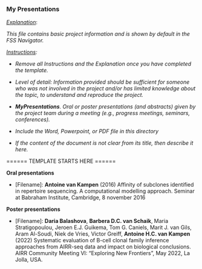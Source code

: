 ### My Presentations



<u>*Explanation*</u>:

*This file contains basic project information and is shown by default in the FSS Navigator.*



*<u>Instructions</u>:* 

* *Remove all Instructions and the Explanation once you have completed the template.*

* *Level of detail: Information provided should be sufficient for someone who was not involved in the project and/or has limited knowledge about the topic,  to understand and reproduce the project.* 

  

* ***MyPresentations**. Oral or poster presentations (and abstracts)  given by the project team during a meeting (e.g., progress meetings,  seminars, conferences).*

* *Include the Word, Powerpoint, or PDF file in this directory*

* *If the content of the document is not clear from its title, then describe it here.*

  

====== TEMPLATE STARTS HERE ======

**Oral presentations**

* \[Filename\]: **Antoine van Kampen** (2016) Affinity of subclones identified in repertoire sequencing. A computational modelling approach. Seminar at Babraham Institute, Cambridge, 8 november 2016 



**Poster presentations**

* \[Filename\]: **Daria Balashova**, **Barbera D.C. van Schaik**, Maria Stratigopoulou, Jeroen E.J. Guikema, Tom G. Caniels, Marit J. van Gils, Aram Al-Soudi, Niek de Vries, Victor Greiff, **Antoine H.C. van Kampen** (2022) Systematic evaluation of B-cell clonal family inference approaches from AIRR-seq data and impact on biological conclusions. AIRR Community Meeting VI: “Exploring New Frontiers”, May 2022, La Jolla, USA.
